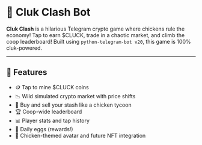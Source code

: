 # 🐔 Cluk Clash Bot

**Cluk Clash** is a hilarious Telegram crypto game where chickens rule the economy! Tap to earn $CLUCK, trade in a chaotic market, and climb the coop leaderboard! Built using `python-telegram-bot v20`, this game is 100% cluk-powered.

---

## 🐣 Features
- 🪙 Tap to mine $CLUCK coins
- 📉 Wild simulated crypto market with price shifts
- 🛒 Buy and sell your stash like a chicken tycoon
- 🏆 Coop-wide leaderboard
- 📊 Player stats and tap history
- 🎁 Daily eggs (rewards!)
- 🐤 Chicken-themed avatar and future NFT integration

